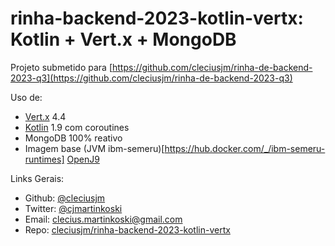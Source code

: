 # rinha-backend-2023-kotlin-vertx: Kotlin + Vert.x + MongoDB

Projeto submetido para [https://github.com/cleciusjm/rinha-de-backend-2023-q3](https://github.com/cleciusjm/rinha-de-backend-2023-q3)

Uso de:
- [Vert.x](https://vertx.io/) 4.4 
- [Kotlin](https://kotlinlang.org/) 1.9 com coroutines
- MongoDB 100% reativo
- Imagem base (JVM ibm-semeru)[https://hub.docker.com/_/ibm-semeru-runtimes] [OpenJ9](https://eclipse.dev/openj9/)


Links Gerais:
- Github: [@cleciusjm](https://github.com/cleciusjm)
- Twitter: [@cjmartinkoski](https://twitter.com/cjmartinkoski)
- Email: [clecius.martinkoski@gmail.com](mailto:clecius.martinkoski@gmail.com)
- Repo: [cleciusjm/rinha-backend-2023-kotlin-vertx](https://github.com/cleciusjm/rinha-backend-2023-kotlin-vertx)

